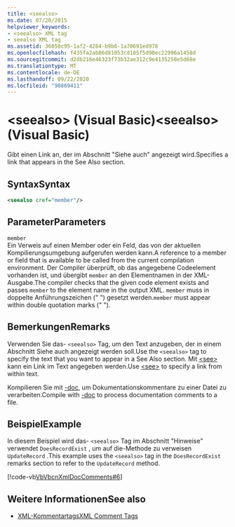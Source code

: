```yaml
---
title: <seealso>
ms.date: 07/20/2015
helpviewer_keywords:
- <seealso> XML tag
- seealso XML tag
ms.assetid: 36050c95-1af2-4284-b9b6-1a70691ed978
ms.openlocfilehash: f435fa2ab86d81053cd185f5d90ec22996a1458d
ms.sourcegitcommit: d2db216e46323f73b32ae312c9e4135258e5d68e
ms.translationtype: MT
ms.contentlocale: de-DE
ms.lasthandoff: 09/22/2020
ms.locfileid: "90869411"
---
```

# <a name="seealso-visual-basic"></a><span data-ttu-id="ce53a-101">\<seealso> (Visual Basic)</span><span class="sxs-lookup"><span data-stu-id="ce53a-101">\<seealso> (Visual Basic)</span></span>

<span data-ttu-id="ce53a-102">Gibt einen Link an, der im Abschnitt "Siehe auch" angezeigt wird.</span><span class="sxs-lookup"><span data-stu-id="ce53a-102">Specifies a link that appears in the See Also section.</span></span>  
  
## <a name="syntax"></a><span data-ttu-id="ce53a-103">Syntax</span><span class="sxs-lookup"><span data-stu-id="ce53a-103">Syntax</span></span>  
  
```xml  
<seealso cref="member"/>  
```  
  
## <a name="parameters"></a><span data-ttu-id="ce53a-104">Parameter</span><span class="sxs-lookup"><span data-stu-id="ce53a-104">Parameters</span></span>  

 `member`  
 <span data-ttu-id="ce53a-105">Ein Verweis auf einen Member oder ein Feld, das von der aktuellen Kompilierungsumgebung aufgerufen werden kann.</span><span class="sxs-lookup"><span data-stu-id="ce53a-105">A reference to a member or field that is available to be called from the current compilation environment.</span></span> <span data-ttu-id="ce53a-106">Der Compiler überprüft, ob das angegebene Codeelement vorhanden ist, und übergibt `member` an den Elementnamen in der XML-Ausgabe.</span><span class="sxs-lookup"><span data-stu-id="ce53a-106">The compiler checks that the given code element exists and passes `member` to the element name in the output XML.</span></span> <span data-ttu-id="ce53a-107">`member` muss in doppelte Anführungszeichen (" ") gesetzt werden.</span><span class="sxs-lookup"><span data-stu-id="ce53a-107">`member` must appear within double quotation marks (" ").</span></span>  
  
## <a name="remarks"></a><span data-ttu-id="ce53a-108">Bemerkungen</span><span class="sxs-lookup"><span data-stu-id="ce53a-108">Remarks</span></span>  

 <span data-ttu-id="ce53a-109">Verwenden Sie das- `<seealso>` Tag, um den Text anzugeben, der in einem Abschnitt Siehe auch angezeigt werden soll.</span><span class="sxs-lookup"><span data-stu-id="ce53a-109">Use the `<seealso>` tag to specify the text that you want to appear in a See Also section.</span></span> <span data-ttu-id="ce53a-110">Mit [\<see>](see.md) kann ein Link im Text angegeben werden.</span><span class="sxs-lookup"><span data-stu-id="ce53a-110">Use [\<see>](see.md) to specify a link from within text.</span></span>  
  
 <span data-ttu-id="ce53a-111">Kompilieren Sie mit [-doc](../../reference/command-line-compiler/doc.md), um Dokumentationskommentare zu einer Datei zu verarbeiten.</span><span class="sxs-lookup"><span data-stu-id="ce53a-111">Compile with [-doc](../../reference/command-line-compiler/doc.md) to process documentation comments to a file.</span></span>  
  
## <a name="example"></a><span data-ttu-id="ce53a-112">Beispiel</span><span class="sxs-lookup"><span data-stu-id="ce53a-112">Example</span></span>  

 <span data-ttu-id="ce53a-113">In diesem Beispiel wird das- `<seealso>` Tag im Abschnitt "Hinweise" verwendet `DoesRecordExist` , um auf die-Methode zu verweisen `UpdateRecord` .</span><span class="sxs-lookup"><span data-stu-id="ce53a-113">This example uses the `<seealso>` tag in the `DoesRecordExist` remarks section to refer to the `UpdateRecord` method.</span></span>  
  
 [!code-vb[VbVbcnXmlDocComments#6](~/samples/snippets/visualbasic/VS_Snippets_VBCSharp/VbVbcnXmlDocComments/VB/Class1.vb#6)]  
  
## <a name="see-also"></a><span data-ttu-id="ce53a-114">Weitere Informationen</span><span class="sxs-lookup"><span data-stu-id="ce53a-114">See also</span></span>

- [<span data-ttu-id="ce53a-115">XML-Kommentartags</span><span class="sxs-lookup"><span data-stu-id="ce53a-115">XML Comment Tags</span></span>](index.md)
